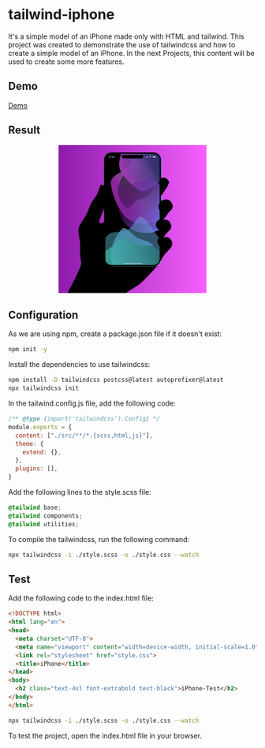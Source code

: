 # tailwind-iphone
It's a simple model of an iPhone made only with HTML and tailwind. This project was created to demonstrate the use of tailwindcss and how to create a simple model of an iPhone. In the next Projects, this content will be used to create some more features.

## Demo
[Demo](https://nxt-codes.github.io/tailwind-iphone/)

## Result
<p align="center" width="100%">
    <img width="300" src="https://github.com/nxt-codes/tailwind-iphone/blob/main/src/assets/images/phone%20in%20hand.png"> 
</p>

## Configuration
As we are using npm, create a package.json file if it doesn't exist:
```bash
npm init -y
```

Install the dependencies to use tailwindcss:
```bash
npm install -D tailwindcss postcss@latest autoprefixer@latest
npx tailwindcss init
```

In the tailwind.config.js file, add the following code:
```javascript
/** @type {import('tailwindcss').Config} */
module.exports = {
  content: ["./src/**/*.{scss,html,js}"],
  theme: {
    extend: {},
  },
  plugins: [],
}
```

Add the following lines to the style.scss file:
```scss
@tailwind base;
@tailwind components;
@tailwind utilities;
```

To compile the tailwindcss, run the following command:
```bash
npx tailwindcss -i ./style.scss -o ./style.css --watch
```

## Test
Add the following code to the index.html file:
```html
<!DOCTYPE html>
<html lang="en">
<head>
  <meta charset="UTF-8">
  <meta name="viewport" content="width=device-width, initial-scale=1.0">
  <link rel="stylesheet" href="style.css">
  <title>iPhone</title>
</head>
<body>
  <h2 class="text-4xl font-extrabold text-black">iPhone-Test</h2>
</body>
</html>
```

```bash
npx tailwindcss -i ./style.scss -o ./style.css --watch
```
To test the project, open the index.html file in your browser.